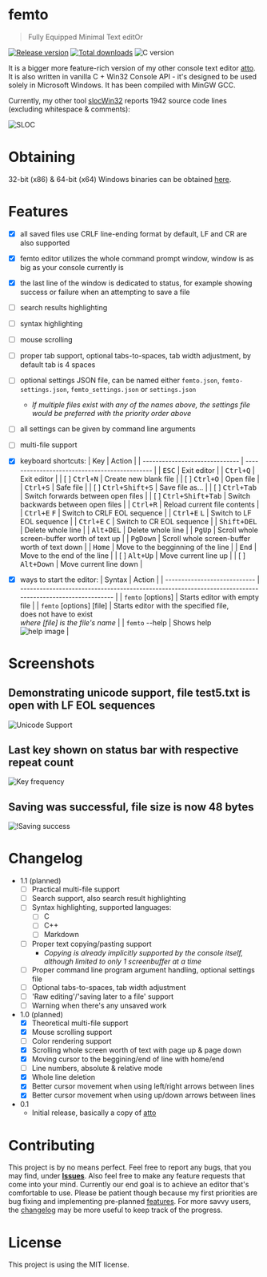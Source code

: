 # femto

> Fully Equipped Minimal Text editOr

[![Release version](https://img.shields.io/github/v/release/makuke1234/femto?display_name=release&include_prereleases)](https://github.com/makuke1234/femto/releases/latest)
[![Total downloads](https://img.shields.io/github/downloads/makuke1234/femto/total)](https://github.com/makuke1234/femto/releases)
![C version](https://img.shields.io/badge/version-C99-blue.svg)

It is a bigger more feature-rich version of my other console text editor [atto](https://github.com/makuke1234/atto).
It is also written in vanilla C + Win32 Console API - it's designed to be used solely in Microsoft Windows.
It has been compiled with MinGW GCC.

Currently, my other tool [slocWin32](https://github.com/makuke1234/slocWin32) reports 1942 source code lines (excluding whitespace & comments):

![SLOC](./images/sloc.png)


# Obtaining

32-bit (x86) & 64-bit (x64) Windows binaries can be obtained [here](https://github.com/makuke1234/femto/releases).


# Features

- [x] all saved files use CRLF line-ending format by default, LF and CR are also supported
- [x] femto editor utilizes the whole command prompt window, window is as big as your console currently is
- [x] the last line of the window is dedicated to status, for example showing success or failure when an attempting to save a file
- [ ] search results highlighting
- [ ] syntax highlighting
- [ ] mouse scrolling
- [ ] proper tab support, optional tabs-to-spaces, tab width adjustment, by default tab is 4 spaces
- [ ] optional settings JSON file, can be named either `femto.json`, `femto-settings.json`, `femto_settings.json` or `settings.json`
    * *If multiple files exist with any of the names above, the settings file would be preferred with the priority order above*
- [ ] all settings can be given by command line arguments
- [ ] multi-file support
- [x] keyboard shortcuts:
    | Key                            | Action                                        |
    | ------------------------------ | --------------------------------------------- |
    | <kbd>ESC</kbd>                 | Exit editor                                   |
    | <kbd>Ctrl+Q</kbd>              | Exit editor                                   |
    | [ ] <kbd>Ctrl+N</kbd>          | Create new blank file                         |
    | [ ] <kbd>Ctrl+O</kbd>          | Open file                                     |
    | <kbd>Ctrl+S</kbd>              | Safe file                                     |
    | [ ] <kbd>Ctrl+Shift+S</kbd>    | Save file as...                               |
    | [ ] <kbd>Ctrl+Tab</kbd>        | Switch forwards between open files            |
    | [ ] <kbd>Ctrl+Shift+Tab</kbd>  | Switch backwards between open files           |
    | <kbd>Ctrl+R</kbd>              | Reload current file contents                  |
    | <kbd>Ctrl+E</kbd> <kbd>F</kbd> | Switch to CRLF EOL sequence                   |
    | <kbd>Ctrl+E</kbd> <kbd>L</kbd> | Switch to LF EOL sequence                     |
    | <kbd>Ctrl+E</kbd> <kbd>C</kbd> | Switch to CR EOL sequence                     |
    | <kbd>Shift+DEL</kbd>           | Delete whole line                             |
    | <kbd>Alt+DEL</kbd>             | Delete whole line                             |
    | <kbd>PgUp</kbd>                | Scroll whole screen-buffer worth of text up   |
    | <kbd>PgDown</kbd>              | Scroll whole screen-buffer worth of text down |
    | <kbd>Home</kbd>                | Move to the begginning of the line            |
    | <kbd>End</kbd>                 | Move to the end of the line                   |
    | [ ] <kbd>Alt+Up</kbd>          | Move current line up                          |
    | [ ] <kbd>Alt+Down</kbd>        | Move current line down                        |
- [x] ways to start the editor:
    | Syntax                       | Action                                                                                                  |
    | ---------------------------- | ------------------------------------------------------------------------------------------------------- |
    | `femto` \[options\]          | Starts editor with empty file                                                                           |
    | `femto` \[options\] \[file\] | Starts editor with the specified file,<br>does not have to exist<br>*where \[file\] is the file's name* |
    | `femto` --help               | Shows help<br>![help image](./images/help.png)                                                          |


# Screenshots

## Demonstrating unicode support, file test5.txt is open with LF EOL sequences
![Unicode Support](./images/unicodeSupport.png)

## Last key shown on status bar with respective repeat count
![Key frequency](./images/keyFreq.png)

## Saving was successful, file size is now 48 bytes
![!Saving success](./images/savingSuc.png)


# Changelog

* 1.1 (planned)
    * [ ] Practical multi-file support
    * [ ] Search support, also search result highlighting
    * [ ] Syntax highlighting, supported languages:
        * [ ] C
        * [ ] C++
        * [ ] Markdown
    * [ ] Proper text copying/pasting support
        * *Copying is already implicitly supported by the console itself, although limited to only 1 screenbuffer at a time*
    * [ ] Proper command line program argument handling, optional settings file
    * [ ] Optional tabs-to-spaces, tab width adjustment
    * [ ] 'Raw editing'/'saving later to a file' support
    * [ ] Warning when there's any unsaved work

* 1.0 (planned)
    * [x] Theoretical multi-file support
    * [x] Mouse scrolling support
    * [ ] Color rendering support
    * [x] Scrolling whole screen worth of text with page up & page down
    * [x] Moving cursor to the beggining/end of line with home/end
    * [ ] Line numbers, absolute & relative mode
    * [x] Whole line deletion
    * [x] Better cursor movement when using left/right arrows between lines
    * [x] Better cursor movement when using up/down arrows between lines
* 0.1
    * Initial release, basically a copy of [atto](https://github.com/makuke1234/atto)


# Contributing

This project is by no means perfect. Feel free to report any bugs, that you may find, under
**[Issues](https://github.com/makuke1234/femto/issues)**.
Also feel free to make any feature requests that come into your mind. Currently our end goal
is to achieve an editor that's comfortable to use. Please be patient though because my first
priorities are bug fixing and implementing pre-planned [features](#Features). For more savvy
users, the [changelog](#Changelog) may be more useful to keep track of the progress.


# License

This project is using the MIT license.
